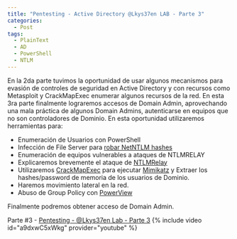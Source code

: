 ```yaml
---
title: "Pentesting - Active Directory @Lkys37en LAB - Parte 3" 
categories:
  - Post
tags:
  - PlainText
  - AD
  - PowerShell
  - NTLM
---
```


En la 2da parte tuvimos la oportunidad de usar algunos mecanismos para evasión de controles de seguridad en Active Directory y con recursos como Metasploit y CrackMapExec enumerar algunos recursos de la red. En esta 3ra parte finalmente lograremos accesos de Domain Admin, aprovechando una mala práctica de algunos Domain Admins, autenticarse en equipos que no son controladores de Dominio. En esta oportunidad utilizaremos herramientas para:
* Enumeración de Usuarios con PowerShell
* Infección de File Server para [robar NetNTLM hashes](https://osandamalith.com/2017/03/24/places-of-interest-in-stealing-netntlm-hashes/)
* Enumeración de equipos vulnerables a ataques de NTLMRELAY
* Explicaremos brevemente el ataque de [NTLMRelay](https://byt3bl33d3r.github.io/practical-guide-to-ntlm-relaying-in-2017-aka-getting-a-foothold-in-under-5-minutes.html)
* Utilizaremos [CrackMapExec](https://github.com/byt3bl33d3r/CrackMapExec) para ejecutar [Mimikatz](https://github.com/gentilkiwi/mimikatz) y Extraer los hashes/password de memoria de los usuarios de Dominio. 
* Haremos movimiento lateral en la red.
* Abuso de Group Policy con [PowerView](https://github.com/PowerShellMafia/PowerSploit/tree/master/Recon)

Finalmente podremos obtener acceso de Domain Admin.

Parte #3 - [Pentesting - @Lkys37en Lab - Parte 3](https://youtu.be/a9dxwC5xWkg)
{% include video id="a9dxwC5xWkg" provider="youtube" %}
